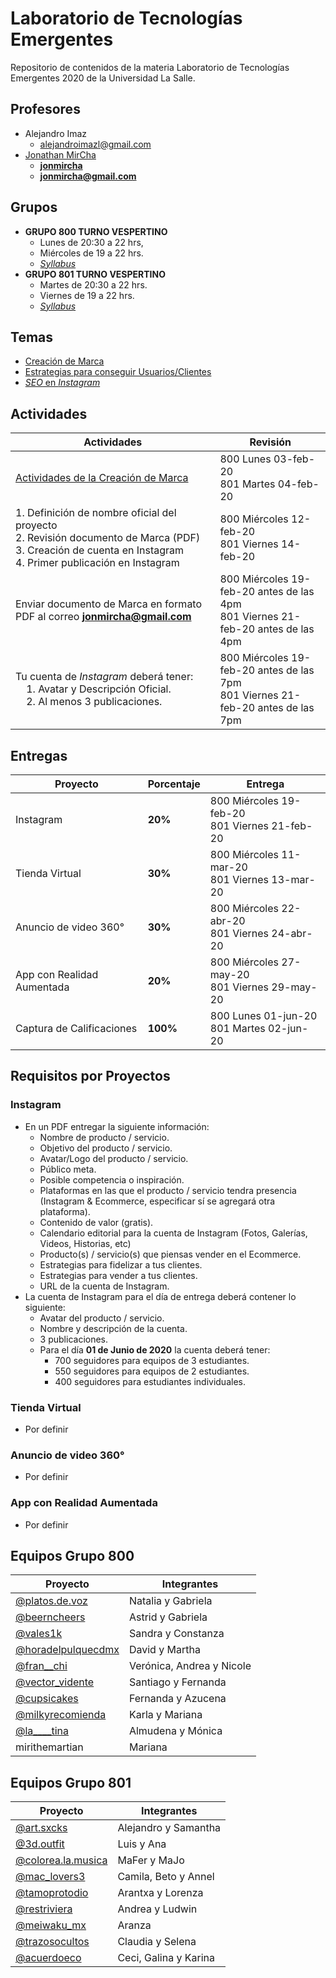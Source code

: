 # Laboratorio de Tecnologías Emergentes

Repositorio de contenidos de la materia Laboratorio de Tecnologías Emergentes 2020 de la Universidad La Salle.

## Profesores

- Alejandro Imaz
  - [alejandroimazl@gmail.com](mailto:alejandroimazl@gmail.com)
- [Jonathan MirCha](http://jonmircha.com)
  - **[jonmircha](https://youtube.com/jonmircha)**
  - **[jonmircha@gmail.com](mailto:jonmircha@gmail.com)**

## Grupos

- **GRUPO 800 TURNO VESPERTINO**
  - Lunes de 20:30 a 22 hrs,
  - Miércoles de 19 a 22 hrs.
  - [_Syllabus_](./pdf/LabEmergentes2020_800.pdf)
- **GRUPO 801 TURNO VESPERTINO**
  - Martes de 20:30 a 22 hrs.
  - Viernes de 19 a 22 hrs.
  - [_Syllabus_](./pdf/LabEmergentes2020_801.pdf)

## Temas

- [Creación de Marca](./mds/Marca.md)
- [Estrategias para conseguir Usuarios/Clientes](./mds/Estrategias.md)
- [_SEO_ en _Instagram_](./mds/InstagramSEO.md)

## Actividades

| Actividades                                                                                                                                                      | Revisión                                                                            |
| ---------------------------------------------------------------------------------------------------------------------------------------------------------------- | ----------------------------------------------------------------------------------- |
| [Actividades de la Creación de Marca](./mds/Marca.md#actividades)                                                                                                | 800 Lunes 03-feb-20 <br>801 Martes 04-feb-20                                        |
| 1. Definición de nombre oficial del proyecto<br>2. Revisión documento de Marca (PDF)<br>3. Creación de cuenta en Instagram<br>4. Primer publicación en Instagram | 800 Miércoles 12-feb-20 <br>801 Viernes 14-feb-20                                   |
| Enviar documento de Marca en formato PDF al correo **jonmircha@gmail.com**                                                                                       | 800 Miércoles 19-feb-20 antes de las 4pm <br>801 Viernes 21-feb-20 antes de las 4pm |
| Tu cuenta de _Instagram_ deberá tener: <br>&nbsp;&nbsp;&nbsp;&nbsp;1. Avatar y Descripción Oficial.<br>&nbsp;&nbsp;&nbsp;&nbsp;2. Al menos 3 publicaciones.      | 800 Miércoles 19-feb-20 antes de las 7pm <br>801 Viernes 21-feb-20 antes de las 7pm |

## Entregas

| Proyecto                   | Porcentaje | Entrega                                           |
| -------------------------- | ---------- | ------------------------------------------------- |
| Instagram                  | **20%**    | 800 Miércoles 19-feb-20 <br>801 Viernes 21-feb-20 |
| Tienda Virtual             | **30%**    | 800 Miércoles 11-mar-20 <br>801 Viernes 13-mar-20 |
| Anuncio de video 360°      | **30%**    | 800 Miércoles 22-abr-20 <br>801 Viernes 24-abr-20 |
| App con Realidad Aumentada | **20%**    | 800 Miércoles 27-may-20 <br>801 Viernes 29-may-20 |
| Captura de Calificaciones  | **100%**   | 800 Lunes 01-jun-20 <br>801 Martes 02-jun-20      |

## Requisitos por Proyectos

### Instagram

- En un PDF entregar la siguiente información:
  - Nombre de producto / servicio.
  - Objetivo del producto / servicio.
  - Avatar/Logo del producto / servicio.
  - Público meta.
  - Posible competencia o inspiración.
  - Plataformas en las que el producto / servicio tendra presencia (Instagram & Ecommerce, especificar sí se agregará otra plataforma).
  - Contenido de valor (gratis).
  - Calendario editorial para la cuenta de Instagram (Fotos, Galerías, Videos, Historias, etc)
  - Producto(s) / servicio(s) que piensas vender en el Ecommerce.
  - Estrategias para fidelizar a tus clientes.
  - Estrategias para vender a tus clientes.
  - URL de la cuenta de Instagram.
- La cuenta de Instagram para el día de entrega deberá contener lo siguiente:
  - Avatar del producto / servicio.
  - Nombre y descripción de la cuenta.
  - 3 publicaciones.
  - Para el día **01 de Junio de 2020** la cuenta deberá tener:
    - 700 seguidores para equipos de 3 estudiantes.
    - 550 seguidores para equipos de 2 estudiantes.
    - 400 seguidores para estudiantes individuales.

### Tienda Virtual

- Por definir

### Anuncio de video 360°

- Por definir

### App con Realidad Aumentada

- Por definir

## Equipos Grupo 800

| Proyecto                                                           | Integrantes               |
| ------------------------------------------------------------------ | ------------------------- |
| [@platos.de.voz](https://www.instagram.com/platos.de.voz/)         | Natalia y Gabriela        |
| [@beerncheers](https://www.instagram.com/beerncheers/)             | Astrid y Gabriela         |
| [@vales1k](https://www.instagram.com/vales1k/)                     | Sandra y Constanza        |
| [@horadelpulquecdmx](https://www.instagram.com/horadelpulquecdmx/) | David y Martha            |
| [@fran\_\_chi](https://www.instagram.com/fran__chi/)               | Verónica, Andrea y Nicole |
| [@vector_vidente](https://www.instagram.com/vector_vidente/)       | Santiago y Fernanda       |
| [@cupsicakes](https://www.instagram.com/cupsicakes)                | Fernanda y Azucena        |
| [@milkyrecomienda](https://www.instagram.com/milkyrecomienda/)     | Karla y Mariana           |
| [@la\_\_\_\_tina](https://www.instagram.com/la____tina/)           | Almudena y Mónica         |
| mirithemartian                                                     | Mariana                   |

## Equipos Grupo 801

| Proyecto                                                           | Integrantes           |
| ------------------------------------------------------------------ | --------------------- |
| [@art.sxcks](https://www.instagram.com/art.sxcks/)                 | Alejandro y Samantha  |
| [@3d.outfit](https://www.instagram.com/3d.outfit/)                 | Luis y Ana            |
| [@colorea.la.musica](https://www.instagram.com/colorea.la.musica/) | MaFer y MaJo          |
| [@mac_lovers3](https://www.instagram.com/mac_lovers3/)             | Camila, Beto y Annel  |
| [@tamoprotodio](https://www.instagram.com/tamoprotodio/)           | Arantxa y Lorenza     |
| [@restriviera](https://www.instagram.com/restriviera/)             | Andrea y Ludwin       |
| [@meiwaku_mx](https://www.instagram.com/meiwaku_mx/)               | Aranza                |
| [@trazosocultos](https://www.instagram.com/trazosocultos/)         | Claudia y Selena      |
| [@acuerdoeco](https://www.instagram.com/acuerdoeco/)               | Ceci, Galina y Karina |
